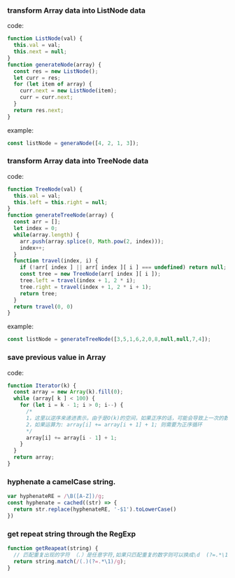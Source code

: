 ### transform Array data into ListNode data

code:

```javascript
function ListNode(val) {
  this.val = val;
  this.next = null;
}
function generateNode(array) {
  const res = new ListNode();
  let curr = res;
  for (let item of array) {
    curr.next = new ListNode(item);
    curr = curr.next;
  }
  return res.next;
}
```

example:

```javascript
const listNode = generaNode([4, 2, 1, 3]);
```

### transform Array data into TreeNode data

code:
```javascript
function TreeNode(val) {
  this.val = val;
  this.left = this.right = null;
}
function generateTreeNode(array) {
  const arr = [];
  let index = 0;
  while(array.length) {
    arr.push(array.splice(0, Math.pow(2, index)));
    index++;
  }
  function travel(index, i) {
    if (!arr[ index ] || arr[ index ][ i ] === undefined) return null;
    const tree = new TreeNode(arr[ index ][ i ]);
    tree.left = travel(index + 1, 2 * i);
    tree.right = travel(index + 1, 2 * i + 1);
    return tree;
  }
  return travel(0, 0)
}
```

example:

```javascript
const listNode = generateTreeNode([3,5,1,6,2,0,8,null,null,7,4]);
```

### save previous value in Array

code:

```javascript
function Iterator(k) {
  const array = new Array(k).fill(0);
  while (array[ k ] < 100) {
    for (let i = k - 1; i > 0; i--) {
      /* 
      1，这里以逆序来递进表示。由于是O(k)的空间，如果正序的话，可能会导致上一次的数据被污染
      2，如果运算为: array[i] += array[i + 1] + 1; 则需要为正序循环
      */
      array[i] += array[i - 1] + 1;
    }
  }
  return array;
}
```

### hyphenate a camelCase string.
```javascript
var hyphenateRE = /\B([A-Z])/g;
const hyphenate = cached((str) => {
  return str.replace(hyphenateRE, '-$1').toLowerCase()
})
```

### get repeat string through the RegExp
```javascript
function getReapeat(string) {
  // 匹配重复出现的字符 （.）是任意字符,如果只匹配重复的数字则可以换成\d  (?=.*\1) 是断言 表示任意字符与第一个捕获的内容至少出现了两次
  return string.match(/(.)(?=.*\1)/g);
}
```